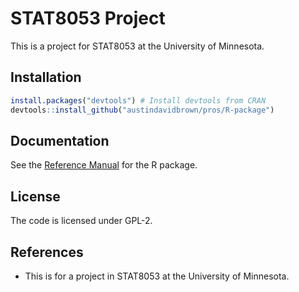 STAT8053 Project
===========

This is a project for STAT8053 at the University of Minnesota.

Installation
-------

```r
install.packages("devtools") # Install devtools from CRAN
devtools::install_github("austindavidbrown/pros/R-package")
```

Documentation
-------
See the [Reference Manual](https://github.com/austindavidbrown/pros/blob/master/pros-manual.pdf) for the R package.

License
-------
The code is licensed under GPL-2.

References
---------
- This is for a project in STAT8053 at the University of Minnesota.



